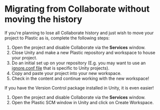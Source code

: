 # Migrating from Collaborate without moving the history


If you're planning to lose all Collaborate history and just wish to move your project to Plastic as is, complete the following steps:

1. Open the project and disable Collaborate via the **Services** window.
2. Close Unity and make a new Plastic repository and workspace to house your project.
3. Do an initial set up on your repository (E.g. you may want to use an [ignore.conf file](ExistingPlasticRepo.md) that is specific to Unity projects).
4. Copy and paste your project into your new workspace.
5. Check in the content and continue working with the new workspace!


If you have the Version Control package installed in Unity, it is even easier!

1. Open the project and disable Collaborate via the **Services** window.
2. Open the Plastic SCM window in Unity and click on Create Workspace.
